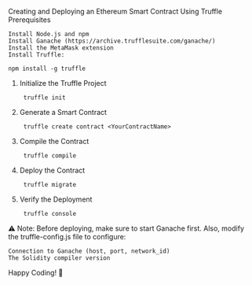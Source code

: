 Creating and Deploying an Ethereum Smart Contract Using Truffle
Prerequisites

    Install Node.js and npm
    Install Ganache (https://archive.trufflesuite.com/ganache/)
    Install the MetaMask extension
    Install Truffle:

    npm install -g truffle

1. Initialize the Truffle Project

        truffle init

2. Generate a Smart Contract

        truffle create contract <YourContractName>

3. Compile the Contract

        truffle compile

4. Deploy the Contract

        truffle migrate

5. Verify the Deployment

        truffle console

⚠️ Note:
Before deploying, make sure to start Ganache first.
Also, modify the truffle-config.js file to configure:

    Connection to Ganache (host, port, network_id)
    The Solidity compiler version

Happy Coding! 🚀
